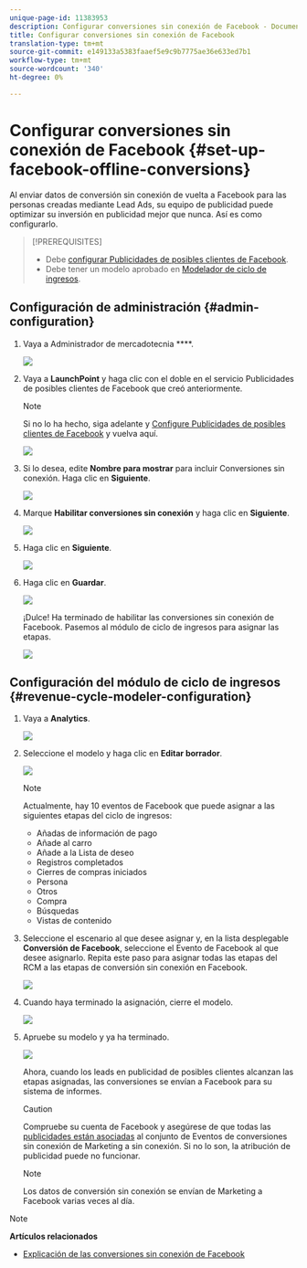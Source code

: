 ```yaml
---
unique-page-id: 11383953
description: Configurar conversiones sin conexión de Facebook - Documentos de marketing - Documentación del producto
title: Configurar conversiones sin conexión de Facebook
translation-type: tm+mt
source-git-commit: e149133a5383faaef5e9c9b7775ae36e633ed7b1
workflow-type: tm+mt
source-wordcount: '340'
ht-degree: 0%

---
```



# Configurar conversiones sin conexión de Facebook {#set-up-facebook-offline-conversions}

Al enviar datos de conversión sin conexión de vuelta a Facebook para las personas creadas mediante Lead Ads, su equipo de publicidad puede optimizar su inversión en publicidad mejor que nunca. Así es como configurarlo.

>[!PREREQUISITES]
>
>* Debe [configurar Publicidades de posibles clientes de Facebook](set-up-facebook-lead-ads.md).
>* Debe tener un modelo aprobado en [Modelador de ciclo de ingresos](http://docs.marketo.com/display/docs/revenue+cycle+models).

>



## Configuración de administración {#admin-configuration}

1. Vaya a Administrador de mercadotecnia ****.

   ![](assets/image2016-11-29-13-3a8-3a45.png)

1. Vaya a **LaunchPoint** y haga clic con el doble en el servicio Publicidades de posibles clientes de Facebook que creó anteriormente.

   >[!NOTE]
   >
   >Si no lo ha hecho, siga adelante y [Configure Publicidades de posibles clientes de Facebook](set-up-facebook-lead-ads.md) y vuelva aquí.

   ![](assets/image2016-11-29-13-3a10-3a43.png)

1. Si lo desea, edite **Nombre para mostrar** para incluir Conversiones sin conexión. Haga clic en **Siguiente**.

   ![](assets/image2016-11-29-13-3a12-3a19.png)

1. Marque **Habilitar conversiones sin conexión** y haga clic en **Siguiente**.

   ![](assets/image2016-11-29-13-3a13-3a32.png)

1. Haga clic en **Siguiente**.

   ![](assets/image2016-11-29-13-3a14-3a17.png)

1. Haga clic en **Guardar**.

   ![](assets/image2016-11-29-13-3a14-3a52.png)

   ¡Dulce! Ha terminado de habilitar las conversiones sin conexión de Facebook. Pasemos al módulo de ciclo de ingresos para asignar las etapas.

   ![](assets/image2016-11-29-13-3a16-3a55.png)

## Configuración del módulo de ciclo de ingresos {#revenue-cycle-modeler-configuration}

1. Vaya a **Analytics**.

   ![](assets/image2016-11-29-13-3a29-3a23.png)

1. Seleccione el modelo y haga clic en **Editar borrador**.

   ![](assets/image2016-11-29-13-3a31-3a6.png)

   >[!NOTE]
   >
   >Actualmente, hay 10 eventos de Facebook que puede asignar a las siguientes etapas del ciclo de ingresos:
   >
   >    
   >    
   >    * Añadas de información de pago
   >    * Añade al carro
   >    * Añade a la Lista de deseo
   >    * Registros completados
   >    * Cierres de compras iniciados
   >    * Persona
   >    * Otros
   >    * Compra
   >    * Búsquedas
   >    * Vistas de contenido


1. Seleccione el escenario al que desee asignar y, en la lista desplegable **Conversión de Facebook**, seleccione el Evento de Facebook al que desee asignarlo. Repita este paso para asignar todas las etapas del RCM a las etapas de conversión sin conexión en Facebook.

   ![](assets/1-1.png)

1. Cuando haya terminado la asignación, cierre el modelo.

   ![](assets/2.png)

1. Apruebe su modelo y ya ha terminado.

   ![](assets/image2016-11-29-15-3a6-3a30.png)

   Ahora, cuando los leads en publicidad de posibles clientes alcanzan las etapas asignadas, las conversiones se envían a Facebook para su sistema de informes.

   >[!CAUTION]
   >
   >Compruebe su cuenta de Facebook y asegúrese de que todas las [publicidades están asociadas](https://www.facebook.com/business/url/?href=%2Fbusiness%2Fhelp%2Fwww%2F1776828022605281&amp;cmsid&amp;creative=link&amp;creative_detail=advertiser-help-center&amp;create_type&amp;destination_cms_id&amp;orig_http_referrer) al conjunto de Eventos de conversiones sin conexión de Marketing a sin conexión. Si no lo son, la atribución de publicidad puede no funcionar.

   >[!NOTE]
   >
   >Los datos de conversión sin conexión se envían de Marketing a Facebook varias veces al día.

>[!NOTE]
>
>**Artículos relacionados**
>
>* [Explicación de las conversiones sin conexión de Facebook](understanding-facebook-offline-conversions.md)

>



